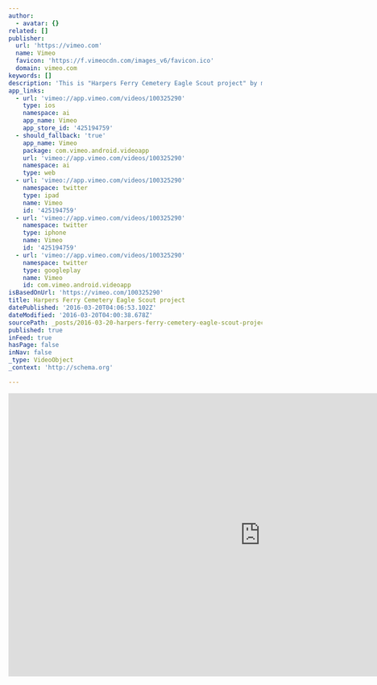 ```yaml
---
author:
  - avatar: {}
related: []
publisher:
  url: 'https://vimeo.com'
  name: Vimeo
  favicon: 'https://f.vimeocdn.com/images_v6/favicon.ico'
  domain: vimeo.com
keywords: []
description: 'This is "Harpers Ferry Cemetery Eagle Scout project" by midge on Vimeo, the home for high quality videos and the people who love them.'
app_links:
  - url: 'vimeo://app.vimeo.com/videos/100325290'
    type: ios
    namespace: ai
    app_name: Vimeo
    app_store_id: '425194759'
  - should_fallback: 'true'
    app_name: Vimeo
    package: com.vimeo.android.videoapp
    url: 'vimeo://app.vimeo.com/videos/100325290'
    namespace: ai
    type: web
  - url: 'vimeo://app.vimeo.com/videos/100325290'
    namespace: twitter
    type: ipad
    name: Vimeo
    id: '425194759'
  - url: 'vimeo://app.vimeo.com/videos/100325290'
    namespace: twitter
    type: iphone
    name: Vimeo
    id: '425194759'
  - url: 'vimeo://app.vimeo.com/videos/100325290'
    namespace: twitter
    type: googleplay
    name: Vimeo
    id: com.vimeo.android.videoapp
isBasedOnUrl: 'https://vimeo.com/100325290'
title: Harpers Ferry Cemetery Eagle Scout project
datePublished: '2016-03-20T04:06:53.102Z'
dateModified: '2016-03-20T04:00:38.678Z'
sourcePath: _posts/2016-03-20-harpers-ferry-cemetery-eagle-scout-project.md
published: true
inFeed: true
hasPage: false
inNav: false
_type: VideoObject
_context: 'http://schema.org'

---
```

<iframe src="https://cdn.embedly.com/widgets/media.html?src=https%3A%2F%2Fplayer.vimeo.com%2Fvideo%2F100325290&amp;src_secure=1&amp;url=https%3A%2F%2Fvimeo.com%2F100325290&amp;image=https%3A%2F%2Fi.vimeocdn.com%2Fvideo%2F481776203_1280x720.jpg&amp;key=b7d04c9b404c499eba89ee7072e1c4f7&amp;type=text%2Fhtml&amp;schema=vimeo" width="1000" height="563" scrolling="no" frameborder="0" allowfullscreen="allowfullscreen" style=""></iframe>